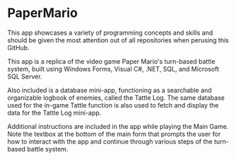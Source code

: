 # PaperMario

This app showcases a variety of programming concepts and skills and should be given the most attention out of all repositories when perusing this GitHub.

This app is a replica of the video game Paper Mario's turn-based battle system, built using Windows Forms, Visual C#, .NET, SQL, and Microsoft SQL Server.

Also included is a database mini-app, functioning as a searchable and organizable logbook of enemies, called the Tattle Log. The same database used for the in-game Tattle function is also used to fetch and display the data for the Tattle Log mini-app.

Additional instructions are included in the app while playing the Main Game. Note the textbox at the bottom of the main form that prompts the user for how to interact with the app and continue through various steps of the turn-based battle system.

